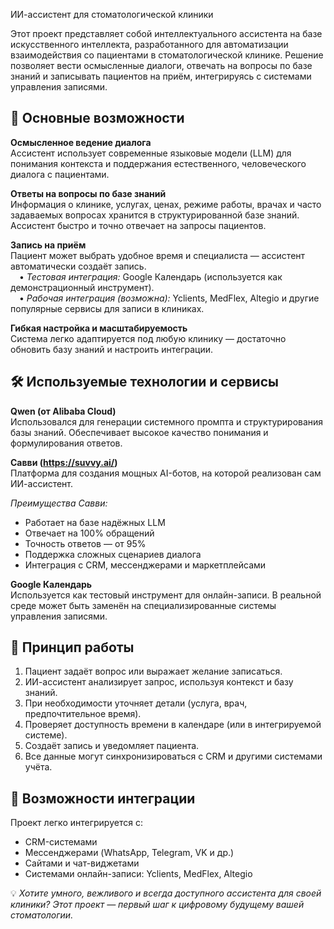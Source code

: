 ИИ-ассистент для стоматологической клиники

Этот проект представляет собой интеллектуального ассистента на базе искусственного интеллекта, разработанного для автоматизации взаимодействия со пациентами в стоматологической клинике. Решение позволяет вести осмысленные диалоги, отвечать на вопросы по базе знаний и записывать пациентов на приём, интегрируясь с системами управления записями.

## 🌟 Основные возможности

**Осмысленное ведение диалога**  
Ассистент использует современные языковые модели (LLM) для понимания контекста и поддержания естественного, человеческого диалога с пациентами.

**Ответы на вопросы по базе знаний**  
Информация о клинике, услугах, ценах, режиме работы, врачах и часто задаваемых вопросах хранится в структурированной базе знаний. Ассистент быстро и точно отвечает на запросы пациентов.

**Запись на приём**  
Пациент может выбрать удобное время и специалиста — ассистент автоматически создаёт запись.  
 • *Тестовая интеграция:* Google Календарь (используется как демонстрационный инструмент).  
 • *Рабочая интеграция (возможна):* Yclients, MedFlex, Altegio и другие популярные сервисы для записи в клиниках.

**Гибкая настройка и масштабируемость**  
Система легко адаптируется под любую клинику — достаточно обновить базу знаний и настроить интеграции.

## 🛠️ Используемые технологии и сервисы

**Qwen (от Alibaba Cloud)**  
Использовался для генерации системного промпта и структурирования базы знаний. Обеспечивает высокое качество понимания и формулирования ответов.

**Савви (https://suvvy.ai/)**  
Платформа для создания мощных AI-ботов, на которой реализован сам ИИ-ассистент.  

*Преимущества Савви:*  
- Работает на базе надёжных LLM  
- Отвечает на 100% обращений  
- Точность ответов — от 95%  
- Поддержка сложных сценариев диалога  
- Интеграция с CRM, мессенджерами и маркетплейсами

**Google Календарь**  
Используется как тестовый инструмент для онлайн-записи. В реальной среде может быть заменён на специализированные системы управления записями.

## 🔄 Принцип работы

1. Пациент задаёт вопрос или выражает желание записаться.  
2. ИИ-ассистент анализирует запрос, используя контекст и базу знаний.  
3. При необходимости уточняет детали (услуга, врач, предпочтительное время).  
4. Проверяет доступность времени в календаре (или в интегрируемой системе).  
5. Создаёт запись и уведомляет пациента.  
6. Все данные могут синхронизироваться с CRM и другими системами учёта.

## 🚀 Возможности интеграции

Проект легко интегрируется с:  
- CRM-системами  
- Мессенджерами (WhatsApp, Telegram, VK и др.)  
- Сайтами и чат-виджетами  
- Системами онлайн-записи: Yclients, MedFlex, Altegio

💡 *Хотите умного, вежливого и всегда доступного ассистента для своей клиники? Этот проект — первый шаг к цифровому будущему вашей стоматологии.*
